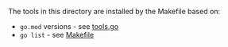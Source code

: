 The tools in this directory are installed by the Makefile based on:

- `go.mod` versions - see [tools.go](../tools/tools.go)
- `go list` - see [Makefile](../Makefile)